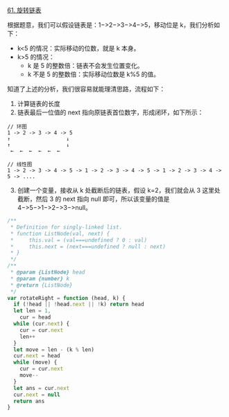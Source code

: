 [61. 旋转链表](https://leetcode-cn.com/problems/rotate-list/)

根据题意，我们可以假设链表是：1−>2−>3−>4−>5，移动位是 k，我们分析如下：

- k<5 的情况：实际移动的位数，就是 k 本身。
- k>5 的情况：
  - k 是 5 的整数倍：链表不会发生位置变化。
  - k 不是 5 的整数倍：实际移动位数是 k%5 的值。

知道了上述的分析，我们很容易就能理清思路，流程如下：

1. 计算链表的长度
2. 链表最后一位值的 next 指向原链表首位数字，形成闭环，如下所示：

```
// 环图
1 -> 2 -> 3 -> 4 -> 5
↑                  ↓
↑                  ↓
 ←  ←  ←  ←  ←  ←

// 线性图
1 -> 2 -> 3 -> 4 -> 5 -> 1 -> 2 -> 3 -> 4 -> 5 -> 1 -> 2 -> 3 -> 4 -> 5 -> ....
```

3. 创建一个变量，接收从 k 处截断后的链表，假设 k=2，我们就会从 3 这里处截断，然后 3 的 next 指向 null 即可，所以该变量的值是 4−>5−>1−>2−>3−>null。

```javascript
/**
 * Definition for singly-linked list.
 * function ListNode(val, next) {
 *     this.val = (val===undefined ? 0 : val)
 *     this.next = (next===undefined ? null : next)
 * }
 */
/**
 * @param {ListNode} head
 * @param {number} k
 * @return {ListNode}
 */
var rotateRight = function (head, k) {
  if (!head || !head.next || !k) return head
  let len = 1,
    cur = head
  while (cur.next) {
    cur = cur.next
    len++
  }
  let move = len - (k % len)
  cur.next = head
  while (move) {
    cur = cur.next
    move--
  }
  let ans = cur.next
  cur.next = null
  return ans
}
```
